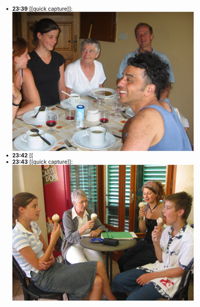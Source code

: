 - **23:39** [[quick capture]]: ![vak02071](../assets/vak02071.jpg)
- **23:42** [[
- **23:43** [[quick capture]]: ![vak02083](../assets/vak02083.jpg)